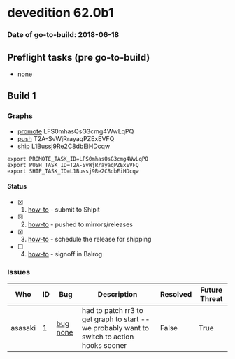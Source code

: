 # devedition 62.0b1

### Date of go-to-build: 2018-06-18

## Preflight tasks (pre go-to-build)
- none

## Build 1  

### Graphs
* [promote](https://tools.taskcluster.net/push-inspector/#/LFS0mhasQsG3cmg4WwLqPQ) LFS0mhasQsG3cmg4WwLqPQ
* [push](https://tools.taskcluster.net/push-inspector/#/T2A-SvWjRrayaqPZExEVFQ) T2A-SvWjRrayaqPZExEVFQ
* [ship](https://tools.taskcluster.net/push-inspector/#/L1Bussj9Re2C8dbEiHDcqw) L1Bussj9Re2C8dbEiHDcqw
```
export PROMOTE_TASK_ID=LFS0mhasQsG3cmg4WwLqPQ
export PUSH_TASK_ID=T2A-SvWjRrayaqPZExEVFQ
export SHIP_TASK_ID=L1Bussj9Re2C8dbEiHDcqw
```


#### Status
- [x] 1.  [how-to](https://wiki.mozilla.org/Release:Release_Automation_on_Mercurial:Starting_a_Release#Submit_to_Ship_It)  - submit to Shipit
- [x] 2.  [how-to](https://github.com/mozilla-releng/releasewarrior-2.0/blob/master/docs/release-promotion/desktop/howto.md#push-artifacts-to-releases-directory)  - pushed to mirrors/releases
- [x] 3.  [how-to](https://github.com/mozilla-releng/releasewarrior-2.0/blob/master/docs/release-promotion/desktop/howto.md#ship-the-release)  - schedule the release for shipping
- [ ] 4.  [how-to](https://github.com/mozilla-releng/releasewarrior-2.0/blob/master/docs/release-promotion/desktop/howto.md#obtain-sign-offs-for-changes)  - signoff in Balrog

### Issues
| Who                 | ID               | Bug                                                                 | Description                | Resolved                | Future Threat                |
| ------------------- | ---------------- | ------------------------------------------------------------------- | -------------------------- | ----------------------- | ---------------------------- |
| asasaki  | 1 | [bug none](https://bugzil.la/none)        | had to patch rr3 to get graph to start -- we probably want to switch to action hooks sooner | False | True |

